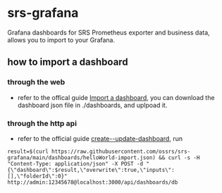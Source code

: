 # srs-grafana

Grafana dashboards for SRS Prometheus exporter and business data, allows you to import to your Grafana.

## how to import a dashboard

### through the web

* refer to the offical guide [Import a dashboard](https://grafana.com/docs/grafana/latest/dashboards/manage-dashboards/#import-a-dashboard), you can download the dashboard json file in ./dashboards, and uplpoad it.

### through the http api

* refer to the official guide [create--update-dashboard](https://grafana.com/docs/grafana/latest/developers/http_api/dashboard/#create--update-dashboard), run 
```
result=$(curl https://raw.githubusercontent.com/ossrs/srs-grafana/main/dashboards/helloWorld-import.json) && curl -s -H "Content-Type: application/json" -X POST -d "{\"dashboard\":$result,\"overwrite\":true,\"inputs\":[],\"folderId\":0}" http://admin:12345678@localhost:3000/api/dashboards/db
```

